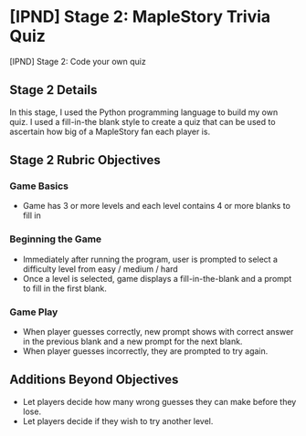 # [IPND] Stage 2: MapleStory Trivia Quiz
[IPND] Stage 2: Code your own quiz

## Stage 2 Details
In this stage, I used the Python programming language to build my own quiz. I used a fill-in-the blank style to create a quiz that can be used to ascertain how big of a MapleStory fan each player is.

## Stage 2 Rubric Objectives
### Game Basics

- Game has 3 or more levels and each level contains 4 or more blanks to fill in

### Beginning the Game

- Immediately after running the program, user is prompted to select a difficulty level from easy / medium / hard
- Once a level is selected, game displays a fill-in-the-blank and a prompt to fill in the first blank.

### Game Play

- When player guesses correctly, new prompt shows with correct answer in the previous blank and a new prompt for the next blank.
- When player guesses incorrectly, they are prompted to try again.

## Additions Beyond Objectives

- Let players decide how many wrong guesses they can make before they lose.
- Let players decide if they wish to try another level.
